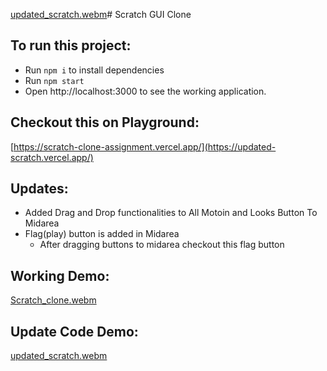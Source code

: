 [updated_scratch.webm](https://github.com/Devanshudd/scratch_clone_assignment/assets/100607040/bbbd7981-f1dd-4ef8-b7c9-0fc8153714e9)# Scratch GUI Clone 

## To run this project:

- Run `npm i` to install dependencies
- Run `npm start`
- Open http://localhost:3000 to see the working application.

## Checkout this on Playground:

[https://scratch-clone-assignment.vercel.app/](https://updated-scratch.vercel.app/)


## Updates:
- Added Drag and Drop functionalities to All Motoin and Looks Button To Midarea
- Flag(play) button is added in Midarea
    - After dragging buttons to midarea checkout this flag button

## Working Demo:
[Scratch_clone.webm](https://github.com/Devanshudd/scratch_clone_assignment/assets/100607040/1f817cd4-4084-4cf4-a988-044c417b7890)

## Update Code Demo:
[updated_scratch.webm](https://github.com/Devanshudd/scratch_clone_assignment/assets/100607040/8e34cccc-f192-4630-86ec-34495f0894b4)


